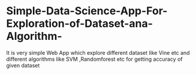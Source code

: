# Simple-Data-Science-App-For-Exploration-of-Dataset-ana-Algorithm-
It is very simple Web App which explore different dataset like Vine etc and different algorithms like SVM ,Randomforest etc for getting accuracy of given dataset
